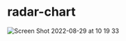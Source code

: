 # radar-chart

![Screen Shot 2022-08-29 at 10 19 33](https://user-images.githubusercontent.com/99459511/187116387-58e600f8-b32f-4de7-98c6-3c1074c09534.png)
